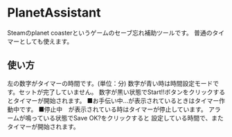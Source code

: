 # PlanetAssistant
Steamのplanet coasterというゲームのセーブ忘れ補助ツールです。
普通のタイマーとしても使えます。

## 使い方
左の数字がタイマーの時間です。(単位：分)
数字が青い時は時間設定モードです。セットが完了していません。
数字が黒い状態でStart!!ボタンをクリックするとタイマーが開始されます。
■お手伝い中...が表示されているときはタイマー作動中です。
■停止中　が表示されている時はタイマーが停止しています。
アラームが鳴っている状態でSave OK?をクリックすると
設定している時間で、またタイマーが開始されます。
